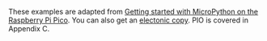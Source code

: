 <!--
SPDX-FileCopyrightText: 2020 Jeff Epler, written for Adafruit Industries

SPDX-License-Identifier: MIT
-->

These examples are adapted from [Getting started with MicroPython on the Raspberry Pi Pico](https://www.adafruit.com/product/4898).  You can also get an [electonic copy](https://hackspace.raspberrypi.org/books/micropython-pico/).  PIO is covered in Appendix C.
